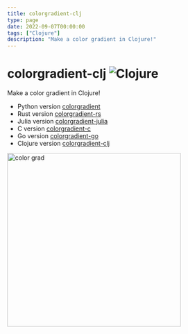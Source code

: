 ```yaml
---
title: colorgradient-clj
type: page
date: 2022-09-07T00:00:00
tags: ["Clojure"]
description: "Make a color gradient in Clojure!"
---
```


# colorgradient-clj ![Clojure](https://img.shields.io/github/actions/workflow/status/jakeroggenbuck/colorgradient-clj/clojure.yml?style=for-the-badge&branch=main)

Make a color gradient in Clojure!

- Python version [colorgradient](https://github.com/JakeRoggenbuck/colorgradient)
- Rust version [colorgradient-rs](https://github.com/JakeRoggenbuck/colorgradient-rs)
- Julia version [colorgradient-julia](https://github.com/JakeRoggenbuck/colorgradient-julia)
- C version [colorgradient-c](https://github.com/JakeRoggenbuck/colorgradient-c)
- Go version [colorgradient-go](https://github.com/JakeRoggenbuck/colorgradient-go)
- Clojure version [colorgradient-clj](https://github.com/JakeRoggenbuck/colorgradient-clj)

<img width="400" alt="color grad" src="https://user-images.githubusercontent.com/35516367/210163818-5f286e55-9b2a-431c-a397-c1a24a37dbb1.png">
